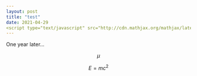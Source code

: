 ```yaml
---
layout: post
title: "test"
date: 2021-04-29
<script type="text/javascript" src="http://cdn.mathjax.org/mathjax/latest/MathJax.js?config=default"></script>
---
```


One year later...

$$\mu$$

$$E = mc^2$$